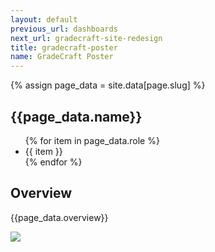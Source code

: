 ```yaml
---
layout: default
previous_url: dashboards
next_url: gradecraft-site-redesign
title: gradecraft-poster
name: GradeCraft Poster
---
```

{% assign page_data = site.data[page.slug] %}

<section class="project-page section">
  <div class="section-header grid-100"><h1>{{page_data.name}}</h1>
    <ul class="project-roles">
      {% for item in page_data.role %}
        <li>{{ item }}</li>
      {% endfor %}
    </ul>
  </div>

  <div class="project-data">
    <div class="case-study challenge grid-100 mobile-grid-100 tablet-grid-100">
      <h2>Overview</h2>
      <p>{{page_data.overview}}</p>
    </div>
    <div class="project-photo">
      <img src="/img/{{page_data.project_image_1}}">
    </div>
  </div>

</section>
